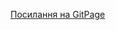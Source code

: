 [Посилання на GitPage](https://nastiachooo.github.io/1-front-end/students/chuprey_anastasiya/home_work_9/index.html)
